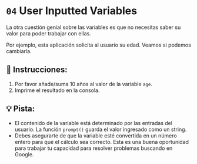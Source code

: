 # `04` User Inputted Variables
La otra cuestión genial sobre las variables es que no necesitas saber su valor para poder trabajar con ellas.

Por ejemplo, esta aplicación solicita al usuario su edad. Veamos si podemos cambiarla.

## 📝 Instrucciones:
1. Por favor añade/suma 10 años al valor de la variable `age`.
2. Imprime el resultado en la consola.

## 💡 Pista:
- El contenido de la variable está determinado por las entradas del usuario. La función `prompt()` guarda el valor ingresado como un string.
- Debes asegurarte de que la variable esté convertida en un número entero para que el cálculo sea correcto. Esta es una buena oportunidad para trabajar tu capacidad para resolver problemas buscando en Google.